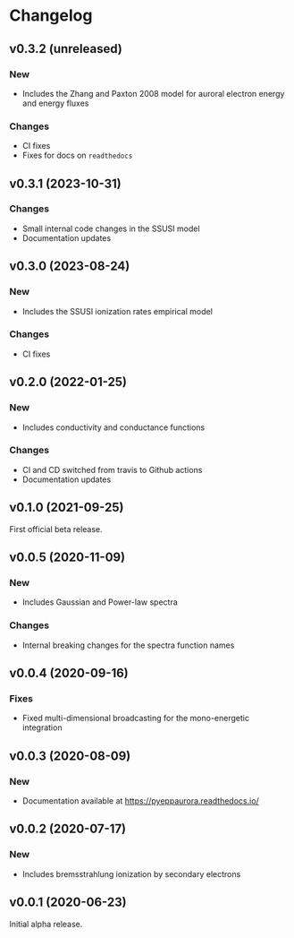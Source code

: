 Changelog
=========

v0.3.2 (unreleased)
-------------------

### New

- Includes the Zhang and Paxton 2008 model for auroral
  electron energy and energy fluxes

### Changes

- CI fixes
- Fixes for docs on `readthedocs`


v0.3.1 (2023-10-31)
-------------------

### Changes

- Small internal code changes in the SSUSI model
- Documentation updates


v0.3.0 (2023-08-24)
-------------------

### New

- Includes the SSUSI ionization rates empirical model

### Changes

- CI fixes


v0.2.0 (2022-01-25)
-------------------

### New

- Includes conductivity and conductance functions

### Changes

- CI and CD switched from travis to Github actions
- Documentation updates


v0.1.0 (2021-09-25)
-------------------

First official beta release.


v0.0.5 (2020-11-09)
-------------------

### New

- Includes Gaussian and Power-law spectra

### Changes

- Internal breaking changes for the spectra function names


v0.0.4 (2020-09-16)
-------------------

### Fixes

- Fixed multi-dimensional broadcasting for the mono-energetic integration


v0.0.3 (2020-08-09)
-------------------

### New

- Documentation available at <https://pyeppaurora.readthedocs.io/>


v0.0.2 (2020-07-17)
-------------------

### New

- Includes bremsstrahlung ionization by secondary electrons


v0.0.1 (2020-06-23)
-------------------

Initial alpha release.
